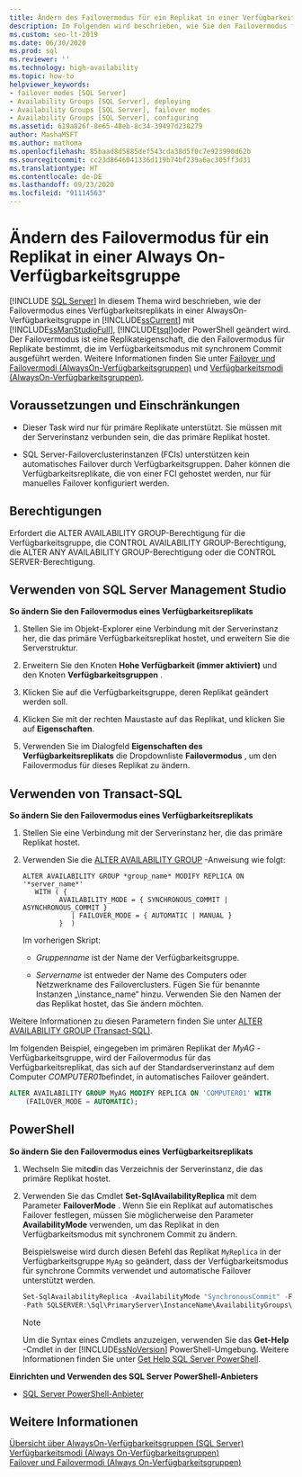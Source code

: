 ```yaml
---
title: Ändern des Failovermodus für ein Replikat in einer Verfügbarkeitsgruppe
description: Im Folgenden wird beschrieben, wie Sie den Failovermodus für ein Replikat in einer Always On-Verfügbarkeitsgruppe mithilfe von Transact-SQL (T-SQL), PowerShell oder SQL Server Management Studio ändern.
ms.custom: seo-lt-2019
ms.date: 06/30/2020
ms.prod: sql
ms.reviewer: ''
ms.technology: high-availability
ms.topic: how-to
helpviewer_keywords:
- failover modes [SQL Server]
- Availability Groups [SQL Server], deploying
- Availability Groups [SQL Server], failover modes
- Availability Groups [SQL Server], configuring
ms.assetid: 619a826f-8e65-48eb-8c34-39497d238279
author: MashaMSFT
ms.author: mathoma
ms.openlocfilehash: 85baad8d5885def543cda38d5f0c7e923990d62b
ms.sourcegitcommit: cc23d8646041336d119b74bf239a6ac305ff3d31
ms.translationtype: HT
ms.contentlocale: de-DE
ms.lasthandoff: 09/23/2020
ms.locfileid: "91114563"
---
```

# <a name="change-the-failover-mode-for-a-replica-within-an-always-on-availability-group"></a>Ändern des Failovermodus für ein Replikat in einer Always On-Verfügbarkeitsgruppe
[!INCLUDE [SQL Server](../../../includes/applies-to-version/sqlserver.md)]
  In diesem Thema wird beschrieben, wie der Failovermodus eines Verfügbarkeitsreplikats in einer AlwaysOn-Verfügbarkeitsgruppe in [!INCLUDE[ssCurrent](../../../includes/sscurrent-md.md)] mit [!INCLUDE[ssManStudioFull](../../../includes/ssmanstudiofull-md.md)], [!INCLUDE[tsql](../../../includes/tsql-md.md)]oder PowerShell geändert wird. Der Failovermodus ist eine Replikateigenschaft, die den Failovermodus für Replikate bestimmt, die im Verfügbarkeitsmodus mit synchronem Commit ausgeführt werden. Weitere Informationen finden Sie unter [Failover und Failovermodi &#40;AlwaysOn-Verfügbarkeitsgruppen&#41;](../../../database-engine/availability-groups/windows/failover-and-failover-modes-always-on-availability-groups.md) und [Verfügbarkeitsmodi &#40;AlwaysOn-Verfügbarkeitsgruppen&#41;](../../../database-engine/availability-groups/windows/availability-modes-always-on-availability-groups.md).  
  
## <a name="prerequisites-and-restrictions"></a><a name="Prerequisites"></a> Voraussetzungen und Einschränkungen  
  
-   Dieser Task wird nur für primäre Replikate unterstützt. Sie müssen mit der Serverinstanz verbunden sein, die das primäre Replikat hostet.  
  
-   SQL Server-Failoverclusterinstanzen (FCIs) unterstützen kein automatisches Failover durch Verfügbarkeitsgruppen. Daher können die Verfügbarkeitsreplikate, die von einer FCI gehostet werden, nur für manuelles Failover konfiguriert werden.  
  

##  <a name="permissions"></a><a name="Permissions"></a> Berechtigungen  
 Erfordert die ALTER AVAILABILITY GROUP-Berechtigung für die Verfügbarkeitsgruppe, die CONTROL AVAILABILITY GROUP-Berechtigung, die ALTER ANY AVAILABILITY GROUP-Berechtigung oder die CONTROL SERVER-Berechtigung.  
  
##  <a name="using-sql-server-management-studio"></a><a name="SSMSProcedure"></a> Verwenden von SQL Server Management Studio  
 **So ändern Sie den Failovermodus eines Verfügbarkeitsreplikats**  
  
1.  Stellen Sie im Objekt-Explorer eine Verbindung mit der Serverinstanz her, die das primäre Verfügbarkeitsreplikat hostet, und erweitern Sie die Serverstruktur.  
  
2.  Erweitern Sie den Knoten **Hohe Verfügbarkeit (immer aktiviert)** und den Knoten **Verfügbarkeitsgruppen** .  
  
3.  Klicken Sie auf die Verfügbarkeitsgruppe, deren Replikat geändert werden soll.  
  
4.  Klicken Sie mit der rechten Maustaste auf das Replikat, und klicken Sie auf **Eigenschaften**.  
  
5.  Verwenden Sie im Dialogfeld **Eigenschaften des Verfügbarkeitsreplikats** die Dropdownliste **Failovermodus** , um den Failovermodus für dieses Replikat zu ändern.  
  
##  <a name="using-transact-sql"></a><a name="TsqlProcedure"></a> Verwenden von Transact-SQL  
 **So ändern Sie den Failovermodus eines Verfügbarkeitsreplikats**  
  
1.  Stellen Sie eine Verbindung mit der Serverinstanz her, die das primäre Replikat hostet.  
  
2.  Verwenden Sie die [ALTER AVAILABILITY GROUP](../../../t-sql/statements/alter-availability-group-transact-sql.md) -Anweisung wie folgt:

    ```syntaxsql
    ALTER AVAILABILITY GROUP *group_name* MODIFY REPLICA ON '*server_name*'  
       WITH ( {  
             AVAILABILITY_MODE = { SYNCHRONOUS_COMMIT | ASYNCHRONOUS_COMMIT }
                | FAILOVER_MODE = { AUTOMATIC | MANUAL }
             }  )
    ```
    
    Im vorherigen Skript:

    - *Gruppenname* ist der Name der Verfügbarkeitsgruppe.  
  
    - *Servername* ist entweder der Name des Computers oder Netzwerkname des Failoverclusters. Fügen Sie für benannte Instanzen „\instance_name“ hinzu. Verwenden Sie den Namen der das Replikat hostet, das Sie ändern möchten.
  
Weitere Informationen zu diesen Parametern finden Sie unter [ALTER AVAILABILITY GROUP &#40;Transact-SQL&#41;](../../../t-sql/statements/alter-availability-group-transact-sql.md).  
  
Im folgenden Beispiel, eingegeben im primären Replikat der *MyAG* -Verfügbarkeitsgruppe, wird der Failovermodus für das Verfügbarkeitsreplikat, das sich auf der Standardserverinstanz auf dem Computer *COMPUTER01*befindet, in automatisches Failover geändert.  
  
```sql
ALTER AVAILABILITY GROUP MyAG MODIFY REPLICA ON 'COMPUTER01' WITH  
    (FAILOVER_MODE = AUTOMATIC);  
```  
  
##  <a name="using-powershell"></a><a name="PowerShellProcedure"></a> PowerShell  
 **So ändern Sie den Failovermodus eines Verfügbarkeitsreplikats**  
  
1.  Wechseln Sie mit**cd**in das Verzeichnis der Serverinstanz, die das primäre Replikat hostet.  
  
2.  Verwenden Sie das Cmdlet **Set-SqlAvailabilityReplica** mit dem Parameter **FailoverMode** . Wenn Sie ein Replikat auf automatisches Failover festlegen, müssen Sie möglicherweise den Parameter **AvailabilityMode** verwenden, um das Replikat in den Verfügbarkeitsmodus mit synchronem Commit zu ändern.  
  
    Beispielsweise wird durch diesen Befehl das Replikat `MyReplica` in der Verfügbarkeitsgruppe `MyAg` so geändert, dass der Verfügbarkeitsmodus für synchrone Commits verwendet und automatische Failover unterstützt werden.  
  
    ```powershell
    Set-SqlAvailabilityReplica -AvailabilityMode "SynchronousCommit" -FailoverMode "Automatic" `   
    -Path SQLSERVER:\Sql\PrimaryServer\InstanceName\AvailabilityGroups\MyAg\Replicas\MyReplica  
    ```  
  
    > [!NOTE]  
    >  Um die Syntax eines Cmdlets anzuzeigen, verwenden Sie das **Get-Help** -Cmdlet in der [!INCLUDE[ssNoVersion](../../../includes/ssnoversion-md.md)] PowerShell-Umgebung. Weitere Informationen finden Sie unter [Get Help SQL Server PowerShell](../../../relational-databases/scripting/get-help-sql-server-powershell.md).  
  
 **Einrichten und Verwenden des SQL Server PowerShell-Anbieters**  
  
-   [SQL Server PowerShell-Anbieter](../../../relational-databases/scripting/sql-server-powershell-provider.md)  
  
## <a name="see-also"></a>Weitere Informationen  
 [Übersicht über AlwaysOn-Verfügbarkeitsgruppen &#40;SQL Server&#41;](../../../database-engine/availability-groups/windows/overview-of-always-on-availability-groups-sql-server.md)   
 [Verfügbarkeitsmodi &#40;Always On-Verfügbarkeitsgruppen&#41;](../../../database-engine/availability-groups/windows/availability-modes-always-on-availability-groups.md)   
 [Failover und Failovermodi (Always On-Verfügbarkeitsgruppen)](../../../database-engine/availability-groups/windows/failover-and-failover-modes-always-on-availability-groups.md)  
  
  
